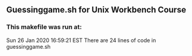 ## Guessinggame.sh for Unix Workbench Course
### This makefile was run at: 
Sun 26 Jan 2020 16:59:21 EST
There are       24 lines of code in guessinggame.sh

